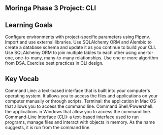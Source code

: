 ## Moringa Phase 3 Project: CLI

## Learning Goals
Configure environments with project-specific parameters using Pipenv.
Import and use external libraries.
Use SQLAlchemy ORM and Alembic to create a database schema and update it as you continue to build your CLI.
Use SQLAlchemy ORM to join multiple tables to each other using one-to-one, one-to-many, many-to-many relationships.
Use one or more algorithm from DSA.
Exercise best practices in CLI design.

## Key Vocab
Command Line: a text-based interface that is built into your computer's operating system. It allows you to access the files and applications on your computer manually or through scripts.
Terminal: the application in Mac OS that allows you to access the command line.
Command Shell/Powershell: the applications in Windows that allow you to access the command line.
Command-Line Interface (CLI): a text-based interface used to run programs, manage files and interact with objects in memory. As the name suggests, it is run from the command line.
